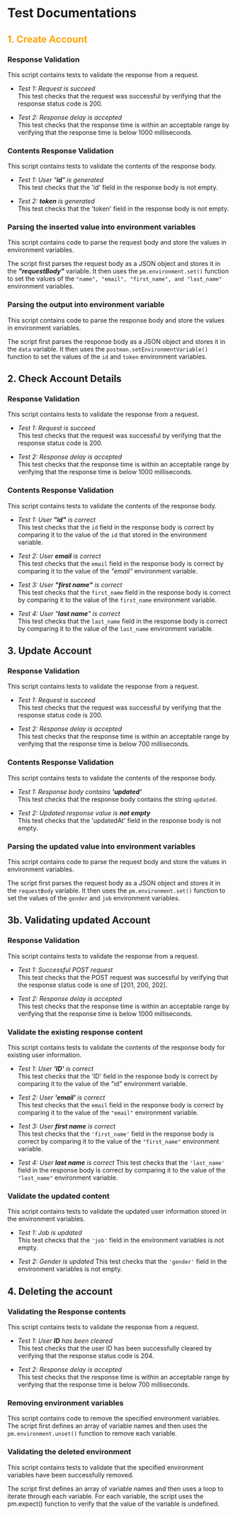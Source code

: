 # Test Documentations

## <span style ="color:orange">1. Create Account</span>
### Response Validation
This script contains tests to validate the response from a request.
- *Test 1: Request is succeed* <br>
This test checks that the request was successful by verifying that the response status code is 200. 

- *Test 2: Response delay is accepted* <br>
This test checks that the response time is within an acceptable range by verifying that the response time is below 1000 milliseconds.

### Contents Response Validation
This script contains tests to validate the contents of the response body.
- *Test 1: User "***id***" is generated* <br>
This test checks that the 'id' field in the response body is not empty.

- *Test 2: ***token*** is generated* <br>
This test checks that the 'token' field in the response body is not empty.

### Parsing the inserted value into environment variables
This script contains code to parse the request body and store the values in environment variables.

The script first parses the request body as a JSON object and stores it in the ***"requestBody"*** variable. It then uses the `pm.environment.set()` function to set the values of the `"name", "email", "first_name", and "last_name"` environment variables.

### Parsing the output into environment variable
This script contains code to parse the response body and store the values in environment variables.

The script first parses the response body as a JSON object and stores it in the `data` variable. It then uses the `postman.setEnvironmentVariable()` function to set the values of the `id` and `token` environment variables.

## 2. Check Account Details
### Response Validation
This script contains tests to validate the response from a request.
- *Test 1: Request is succeed* <br>
This test checks that the request was successful by verifying that the response status code is 200.

- *Test 2: Response delay is accepted* <br>
This test checks that the response time is within an acceptable range by verifying that the response time is below 1000 milliseconds.

### Contents Response Validation
This script contains tests to validate the contents of the response body.
- *Test 1: User ***"id"*** is correct* <br>
This test checks that the `id` field in the response body is correct by comparing it to the value of the `id` that stored in the environment variable.

- *Test 2: User ***email*** is correct* <br>
This test checks that the `email` field in the response body is correct by comparing it to the value of the *"email"* environment variable.

- *Test 3: User ***"first name"*** is correct* <br>
This test checks that the `first_name` field in the response body is correct by comparing it to the value of the `first_name` environment variable.

- *Test 4: User "***last name***" is correct* <br>
This test checks that the `last_name` field in the response body is correct by comparing it to the value of the `last_name` environment variable.

## 3. Update Account
### Response Validation
This script contains tests to validate the response from a request.

- *Test 1: Request is succeed* <br>
This test checks that the request was successful by verifying that the response status code is 200.

- *Test 2: Response delay is accepted* <br>
This test checks that the response time is within an acceptable range by verifying that the response time is below 700 milliseconds.

### Contents Response Validation
This script contains tests to validate the contents of the response body.

- *Test 1: Response body contains ***'updated'**** <br>
This test checks that the response body contains the string `updated`.

- *Test 2: Updated response value is ***not empty**** <br>
This test checks that the 'updatedAt' field in the response body is not empty.

### Parsing the updated value into environment variables
This script contains code to parse the request body and store the values in environment variables.

The script first parses the request body as a JSON object and stores it in the `requestBody` variable. It then uses the `pm.environment.set()` function to set the values of the `gender` and `job` environment variables.

## 3b. Validating updated Account
### Response Validation
This script contains tests to validate the response from a request.

- *Test 1: Successful POST request* <br>
This test checks that the POST request was successful by verifying that the response status code is one of [201, 200, 202].

- *Test 2: Response delay is accepted* <br>
This test checks that the response time is within an acceptable range by verifying that the response time is below 1000 milliseconds.

### Validate the existing response content
This script contains tests to validate the contents of the response body for existing user information.

- *Test 1: User ***'ID'*** is correct* <br>
This test checks that the 'ID' field in the response body is correct by comparing it to the value of the "id" environment variable.

- *Test 2: User ***'email'*** is correct* <br>
This test checks that the `email` field in the response body is correct by comparing it to the value of the `"email"` environment variable.

- *Test 3: User ***first name*** is correct* <br>
This test checks that the `'first_name'` field in the response body is correct by comparing it to the value of the `"first_name"` environment variable.

- *Test 4: User ***last name*** is correct*
This test checks that the `'last_name'` field in the response body is correct by comparing it to the value of the `"last_name"` environment variable.

### Validate the updated content
This script contains tests to validate the updated user information stored in the environment variables.

- *Test 1: Job is updated* <br>
This test checks that the `'job'` field in the environment variables is not empty.

- *Test 2: Gender is updated*
This test checks that the `'gender'` field in the environment variables is not empty.

## 4. Deleting the account
### Validating the Response contents
This script contains tests to validate the response from a request.

- *Test 1: User ***ID*** has been cleared* <br>
This test checks that the user ID has been successfully cleared by verifying that the response status code is 204.

- *Test 2: Response delay is accepted* <br>
This test checks that the response time is within an acceptable range by verifying that the response time is below 700 milliseconds.

### Removing environment variables
This script contains code to remove the specified environment variables. The script first defines an array of variable names and then uses the `pm.environment.unset()` function to remove each variable.

### Validating the deleted environment
This script contains tests to validate that the specified environment variables have been successfully removed.

The script first defines an array of variable names and then uses a loop to iterate through each variable. For each variable, the script uses the pm.expect() function to verify that the value of the variable is undefined.
